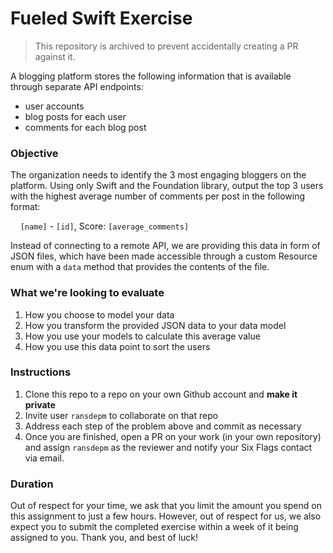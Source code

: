 # Fueled Swift Exercise

> This repository is archived to prevent accidentally creating a PR against it.

A blogging platform stores the following information that is available through separate API endpoints:
+ user accounts
+ blog posts for each user
+ comments for each blog post

### Objective
The organization needs to identify the 3 most engaging bloggers on the platform. Using only Swift and the Foundation library, output the top 3 users with the highest average number of comments per post in the following format:

&nbsp;&nbsp;&nbsp; `[name]` - `[id]`, Score: `[average_comments]`

Instead of connecting to a remote API, we are providing this data in form of JSON files, which have been made accessible through a custom Resource enum with a `data` method that provides the contents of the file.

### What we're looking to evaluate
1. How you choose to model your data
2. How you transform the provided JSON data to your data model
3. How you use your models to calculate this average value
4. How you use this data point to sort the users

### Instructions
1. Clone this repo to a repo on your own Github account and **make it private**
2. Invite user `ransdepm` to collaborate on that repo
3. Address each step of the problem above and commit as necessary
4. Once you are finished, open a PR on your work (in your own repository) and assign `ransdepm` as the reviewer and notify your Six Flags contact via email.

### Duration
Out of respect for your time, we ask that you limit the amount you spend on this assignment to just a few hours. However, out of respect for us, we also expect you to submit the completed exercise within a week of it being assigned to you. Thank you, and best of luck!
